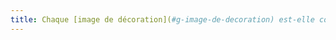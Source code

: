 ```yaml
---
title: Chaque [image de décoration](#g-image-de-decoration) est-elle correctement ignorée par les technologies d’assistance ?
---
```

